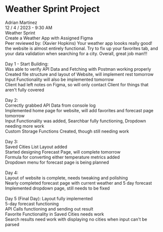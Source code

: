 <h1>Weather Sprint Project</h1>
Adrian Martinez
<br>
12 / 4 / 2023 - 9:30 AM
<br>
Weather Sprint
<br>
Create a Weather App with Assigned Figma 
<br>
Peer reviewed by: (Xavier Hopkins) Your weather app loooks really good! the website is almost entirely functional. Try to fix up your favorites tab, and your data validation when searching for a city. Overall, great job man!!!
<br>
<br>
Day 1 - Start Building:
<br>
Was able to verify API Data and Fetching with Postman working properly
<br>
Created file structure and layout of Website, will implement rest tomorrow
<br>
Input Functionality will also be implemented tomorrow
<br>
Client had left notes on Figma, so will only contact Client for things that aren't fully covered
<br>
<br>
Day 2:
<br>
Correctly grabbed API Data from console log
<br>
Implemented home page for website, will add favorites and forecast page tomorrow
<br>
Input Functionality was added, Searchbar fully functioning, Dropdown needing more work
<br>
Custom Storage Functions Created, though still needing work
<br>
<br>
Day 3:
<br>
Saved Cities List Layout added
<br>
Started designing Forecast Page, will complete tomorrow
<br>
Formula for converting either temperature metrics added
<br>
Dropdown menu for forecast page is being planned
<br>
<br>
Day 4:
<br>
Layout of website is complete, needs tweaking and polishing
<br>
Nearly completed forecast page with current weather and 5 day forecast
<br>
Implemented dropdown page, still needs to be fixed
<br>
<br>
Day 5 (Final Day):
Layout fully implemented
<br>
5-day forecast functioning
<br>
API Calls functioning and sending out result
<br>
Favorite Functionality in Saved Cities needs work
<br>
Search results need work with displaying no cities when input can't be parsed 